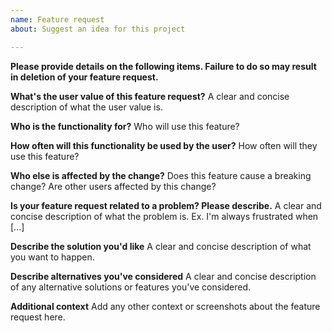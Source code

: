 ```yaml
---
name: Feature request
about: Suggest an idea for this project

---
```


**Please provide details on the following items. Failure to do so may result in deletion of your feature request.** 

**What's the user value of this feature request?**
A clear and concise description of what the user value is.

**Who is the functionality for?**
Who will use this feature? 

**How often will this functionality be used by the user?**
How often will they use this feature?

**Who else is affected by the change?**
Does this feature cause a breaking change? Are other users affected by this change?

**Is your feature request related to a problem? Please describe.**
A clear and concise description of what the problem is. Ex. I'm always frustrated when [...]

**Describe the solution you'd like**
A clear and concise description of what you want to happen.

**Describe alternatives you've considered**
A clear and concise description of any alternative solutions or features you've considered.

**Additional context**
Add any other context or screenshots about the feature request here.
